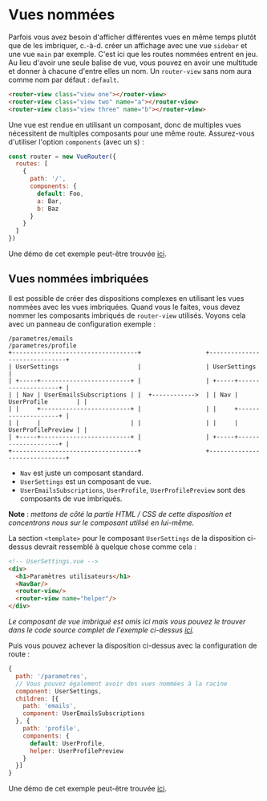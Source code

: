 # Vues nommées

Parfois vous avez besoin d'afficher différentes vues en même temps plutôt que de les imbriquer, c.-à-d. créer un affichage avec une vue `sidebar` et une vue `main` par exemple. C'est ici que les routes nommées entrent en jeu. Au lieu d'avoir une seule balise de vue, vous pouvez en avoir une multitude et donner à chacune d'entre elles un nom. Un `router-view` sans nom aura comme nom par défaut : `default`.

``` html
<router-view class="view one"></router-view>
<router-view class="view two" name="a"></router-view>
<router-view class="view three" name="b"></router-view>
```

Une vue est rendue en utilisant un composant, donc de multiples vues nécessitent de multiples composants pour une même route. Assurez-vous d'utiliser l'option `components` (avec un s) :

``` js
const router = new VueRouter({
  routes: [
    {
      path: '/',
      components: {
        default: Foo,
        a: Bar,
        b: Baz
      }
    }
  ]
})
```

Une démo de cet exemple peut-être trouvée [ici](https://jsfiddle.net/posva/6du90epg/).

## Vues nommées imbriquées

Il est possible de créer des dispositions complexes en utilisant les vues nommées avec les vues imbriquées. Quand vous le faites, vous devez nommer les composants imbriqués de `router-view` utilisés. Voyons cela avec un panneau de configuration exemple :

```
/parametres/emails                                     /parametres/profile
+-----------------------------------+                  +------------------------------+
| UserSettings                      |                  | UserSettings                 |
| +-----+-------------------------+ |                  | +-----+--------------------+ |
| | Nav | UserEmailsSubscriptions | |  +------------>  | | Nav | UserProfile        | |
| |     +-------------------------+ |                  | |     +--------------------+ |
| |     |                         | |                  | |     | UserProfilePreview | |
| +-----+-------------------------+ |                  | +-----+--------------------+ |
+-----------------------------------+                  +------------------------------+
```

- `Nav` est juste un composant standard.
- `UserSettings` est un composant de vue.
- `UserEmailsSubscriptions`, `UserProfile`, `UserProfilePreview` sont des composants de vue imbriqués.

**Note** : _mettons de côté la partie HTML / CSS de cette disposition et concentrons nous sur le composant utilisé en lui-même._

La section `<template>` pour le composant `UserSettings` de la disposition ci-dessus devrait ressemblé à quelque chose comme cela :

```html
<!-- UserSettings.vue -->
<div>
  <h1>Paramètres utilisateurs</h1>
  <NavBar/>
  <router-view/>
  <router-view name="helper"/>
</div>
```

_Le composant de vue imbriqué est omis ici mais vous pouvez le trouver dans le code source complet de l'exemple ci-dessus [ici](https://jsfiddle.net/posva/22wgksa3/)._

Puis vous pouvez achever la disposition ci-dessus avec la configuration de route :

```js
{
  path: '/parametres',
  // Vous pouvez également avoir des vues nommées à la racine
  component: UserSettings,
  children: [{
    path: 'emails',
    component: UserEmailsSubscriptions
  }, {
    path: 'profile',
    components: {
      default: UserProfile,
      helper: UserProfilePreview
    }
  }]
}
```

Une démo de cet exemple peut-être trouvée [ici](https://jsfiddle.net/posva/22wgksa3/).
